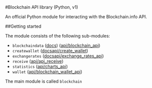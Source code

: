#Blockchain API library (Python, v1)

An official Python module for interacting with the Blockchain.info API.

##Getting started

The module consists of the following sub-modules:

* `blockchaindata` ([docs](docs/blockchaindata.md)) ([api/blockchain_api][api1])
* `createwallet` ([docs](docs/createwallet.md)[api/create_wallet][api2])
* `exchangerates` ([docs](docs/exchangerates.md)[api/exchange\_rates\_api][api3])
* `receive` ([api/api_receive][api4])
* `statistics` ([api/charts_api][api5])
* `wallet` ([api/blockchain\_wallet\_api][api6])

The main module is called `blockchain`

[api1]: https://blockchain.info/api/blockchain_api
[api2]: https://blockchain.info/api/create_wallet
[api3]: https://blockchain.info/api/exchange_rates_api
[api4]: https://blockchain.info/api/api_receive
[api5]: https://blockchain.info/api/charts_api
[api6]: https://blockchain.info/api/blockchain_wallet_api